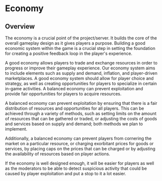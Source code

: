# Economy

## Overview
The economy is a crucial point of the project/server. It builds the core of the overall gameplay design as it gives players a purpose. Building a good economic system within the game is a crucial step in setting the foundation for creating a positive feedback loop in the player's experience.   

A good economy allows players to trade and exchange resources in order to progress or improve their gameplay experience. Our economy system aims to include elements such as supply and demand, inflation, and player-driven marketplaces. A good economy system should allow for player choice and strategy, as well as creating opportunities for players to specialize in certain in-game activities. A balanced economy can prevent exploitation and provide fair opportunities for players to acquire resources.   

A balanced economy can prevent exploitation by ensuring that there is a fair distribution of resources and opportunities for all players. This can be achieved through a variety of methods, such as setting limits on the amount of resources that can be gathered or traded, or adjusting the costs of goods and services based on supply and demand; both methods we plan to implement.  

Additionally, a balanced economy can prevent players from cornering the market on a particular resource, or charging exorbitant prices for goods or services, by placing caps on the prices that can be charged or by adjusting the availability of resources based on player actions.

If the economy is well designed enough, it will be easier for players as well as the moderators to be able to detect suspicious activity that could be caused by player exploitation and put a stop to it a lot easier. 